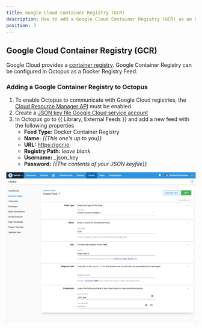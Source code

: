 ```yaml
---
title: Google Cloud Container Registry (GCR) 
description: How to add a Google Cloud Container Registry (GCR) as an Octopus feed
position: 3
---
```


## Google Cloud Container Registry (GCR)

Google Cloud provides a [container registry](https://cloud.google.com/container-registry). Google Container Registry can be configured in Octopus as a Docker Registry Feed.  

### Adding a Google Container Registry to Octopus 

1. To enable Octopus to communicate with Google Cloud registries, the [Cloud Resource Manager API](https://console.developers.google.com/apis/api/cloudresourcemanager.googleapis.com/overview) must be enabled. 
2. Create a [JSON key file Google Cloud service account](https://cloud.google.com/container-registry/docs/advanced-authentication#json-key) 
3. In Octopus go to {{ Library, External Feeds }} and add a new feed with the following properties
    - **Feed Type:** Docker Container Registry
    - **Name:** _{{This one's up to you}}_
    - **URL:** https://gcr.io
    - **Registry Path:** *leave blank*
    - **Username:** _json_key
    - **Password:** _{{The contents of your JSON keyfile}}_

![](images/google-container-registry.png "width=500")

